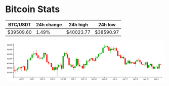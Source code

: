 # Bitcoin Stats

BTC/USDT|24h change|24h high|24h low|
|---|---|---|---|
|$39509.60|1.49%|$40023.77|$38590.97|

<img src="./chart.svg">

